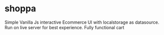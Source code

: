 # shoppa
Simple Vanilla Js interactive Ecommerce UI with localstorage as datasource. Run on live server for best experience. Fully functional cart
